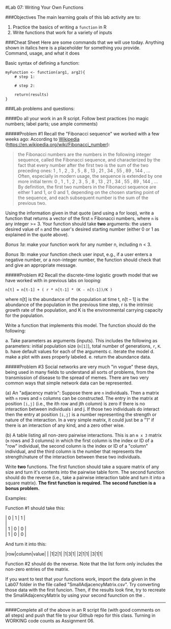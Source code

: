 #Lab 07: Writing Your Own Functions###ObjectivesThe main learning goals of this lab activity are to:  1.	Practice the basics of writing a `function` in R2.  Write functions that work for a variety of inputs###Cheat SheetHere are some commands that we will use today.  Anything shown in italics here is a placeholder for something you provide.  Command, usage, and what it doesBasic syntax of defining a function:
	myFunction <- function(arg1, arg2){
		# step 1:
		
		# step 2:
		
		return(results)	}###Lab problems and questions: 
####Do all your work in an R script. Follow best practices (no magic numbers; label parts; use ample comments)#####Problem #1Recall the "Fibonacci sequence" we worked with a few weeks ago: According to [Wikipedia](https://en.wikipedia.org/wiki/Fibonacci_number) (https://en.wikipedia.org/wiki/Fibonacci_number):    >the Fibonacci numbers are the numbers in the following integer sequence, called the Fibonacci sequence, and characterized by the fact that every number after the first two is the sum of the two preceding ones:
1 , 1 , 2 , 3 , 5 , 8 , 13 , 21 , 34 , 55 , 89 , 144 , ...   
Often, especially in modern usage, the sequence is extended by one more initial term:  0 , 1 , 1 , 2 , 3 , 5 , 8 , 13 , 21 , 34 , 55 , 89 , 144 , ...  
By definition, the first two numbers in the Fibonacci sequence are either 1 and 1, or 0 and 1, depending on the chosen starting point of the sequence, and each subsequent number is the sum of the previous two.
Using the information given in that quote (and using a for loop), write a function that returns a vector of the first `n` Fibonacci numbers, where `n` is any integer >= 3.  Your function should take **two** arguments: the users desired value of `n` and the user's desired starting number (either 0 or 1 as explained in the quote above).
*Bonus 1a*: make your function work for any number n, including n < 3.
*Bonus 1b*: make your function check user input, e.g., if a user enters a negative number, or a non-integer number, the function should check that and give an appropriate message.
#####Problem #2Recall the discrete-time logistic growth model that we have worked with in previous labs on looping:
	n[t] = n[t-1] + ( r * n[t-1] * (K - n[t-1])/K )where n[t] is the abundance of the population at time t, n[t – 1] is the abundance of the population in the previous time step, r is the intrinsic growth rate of the population, and K is the environmental carrying capacity for the population.  

Write a function that implements this model.  The function should do the following:

a. Take parameters as arguments (inputs).  This includes the following as parameters: initial population size (`n[1]`), total number of generations, `r`, `K`.b. have default values for each of the arguments
c. iterate the model
d. make a plot with axes properly labeled.
e. return the abundance data.

#####Problem #3
Social networks are very much "in vogue" these days, being used in many fields to understand all sorts of problems, from the transmission of disease to the spread of memes.  There are two very common ways that simple network data can be represented.  

(a) An "adjacency matrix": 	Suppose there are `n` individuals.  Then a matrix with `n` rows and `n` columns can be constructed.  The entry in the matrix at position `[i,j]` (i.e., the ith row and jth column) is zero if there is no interaction between individuals i and j.  If those two individuals do interact then the entry at position `[i,j]` is a number representing the strength or nature of the interaction.  In a very simple matrix, it could just be a "1" if there is an interaction of any kind, and a zero other wise.

(b) A table listing all non-zero pairwise interactions.  This is an `m x 3` matrix (`m` rows and 3 columns) in which the first column is the index or ID of a "row" individual, the second column is the index or ID of a "column" individual, and the third column is the number that represents the strength/nature of the interaction between these two individuals.

Write **two** functions.  The first function should take a square matrix of any size and turn it's contents into the pairwise table form.  The second function should do the reverse (i.e., take a pairwise interaction table and turn it into a square matrix).  **The first function is required.  The second function is a bonus problem.**

Examples:

Function #1 should take this:

| 0 | 1 | 1 |  
|  
| 1 | 0 | 0 |  
| 1 | 0 | 0 |  

And turn it into this:  

|row|column|value|
|
|1|2|1|
|1|3|1|
|2|1|1|
|3|1|1|

Function #2 should do the reverse.  Note that the list form only includes the non-zero entries of the matrix.
 
If you want to test that your functions work, import the data given in the Lab07 folder in the file called "SmallAdjacencyMatrix.csv".  Try converting those data with the first funcion.  Then, if the results look fine, try to recreate the SmallAdajcencyMatrix by using your second fuunction on the . <hr>####Complete all of the above in an R script file (with good comments on all steps) and push that file to your Github repo for this class.  Turning in WORKING code counts as Assignment 06. 